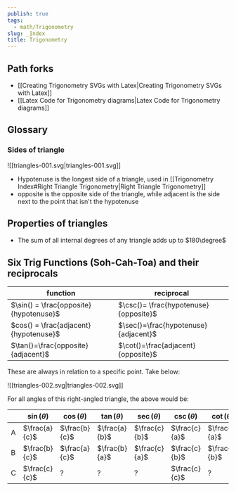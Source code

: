 ```yaml
---  
publish: true  
tags:  
  - math/Trigonometry  
slug: _Index  
title: Trigonometry  
---  
```

  
  
## Path forks  
- [[Creating Trigonometry SVGs with Latex|Creating Trigonometry SVGs with Latex]]  
- [[Latex Code for Trigonometry diagrams|Latex Code for Trigonometry diagrams]]  
  
## Glossary  
### Sides of triangle  
![[triangles-001.svg|triangles-001.svg]]  
- Hypotenuse is the longest side of a triangle, used in [[Trigonometry Index#Right Triangle Trigonometry|Right Triangle Trigonometry]]  
- opposite is the opposite side of the triangle, while adjacent is the side next to the point that isn't the hypotenuse  
  
  
## Properties of triangles  
- The sum of all internal degrees of any triangle adds up to $180\degree$  
  
## Six Trig Functions (Soh-Cah-Toa) and their reciprocals  
| function | reciprocal |  
| ---- | ---- |  
| $\sin() = \frac{opposite}{hypotenuse}$ | $\csc()= \frac{hypotenuse}{opposite}$ |  
| $cos() = \frac{adjacent}{hypotenuse}$ | $\sec()=\frac{hypotenuse}{adjacent}$ |  
| $\tan()=\frac{opposite}{adjacent}$ | $\cot()=\frac{adjacent}{opposite}$ |  
  
These are always in relation to a specific point. Take below:  
  
![[triangles-002.svg|triangles-002.svg]]  
  
For all angles of this right-angled triangle, the above would be:  
  
|  | $\sin(\theta)$ | $\cos(\theta)$ | $\tan(\theta)$ | $\sec(\theta)$ | $\csc(\theta)$ | $\cot(\theta)$ |  
| ---- | ---- | ---- | ---- | ---- | ---- | ---- |  
| A | $\frac{a}{c}$ | $\frac{b}{c}$ | $\frac{a}{b}$ | $\frac{c}{b}$ | $\frac{c}{a}$ | $\frac{b}{a}$ |  
| B | $\frac{b}{c}$ | $\frac{a}{c}$ | $\frac{b}{a}$ | $\frac{c}{a}$ | $\frac{c}{b}$ | $\frac{a}{b}$ |  
| C | $\frac{c}{c}$ | ? | ? | ? | $\frac{c}{c}$ | ? |  
  
  
